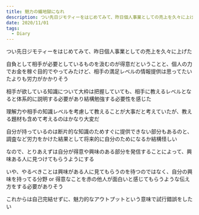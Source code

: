 ```yaml
---
title: 魅力の蟻地獄になれ
description: つい先日ジモティーをはじめてみて、昨日個人事業としての売上を久々に上げた　自負として相手が必要としているものを汲むのが得意だということと、個人の力でお金を稼ぐ目的でやってみたけど、相手の満足レベルの情報提供は思ってたいたよりも労力がかかりそう  相手が欲している知識について大枠は把握していても、相手に教えるレベルとなると体系的に説明する必要があり結構勉強する必要性を感じた...
date: 2020/11/01
tags:
  - Diary
---
```


つい先日ジモティーをはじめてみて、昨日個人事業としての売上を久々に上げた

自負として相手が必要としているものを汲むのが得意だということと、個人の力でお金を稼ぐ目的でやってみたけど、相手の満足レベルの情報提供は思ってたいたよりも労力がかかりそう

相手が欲している知識について大枠は把握していても、相手に教えるレベルとなると体系的に説明する必要があり結構勉強する必要性を感じた

理解力や相手の知識レベルを考慮して教えることが大事だと考えていたが、教える題材も含めて考えるのはかなり大変だ

自分が持っているのは断片的な知識のためすぐに提供できない部分もあるのと、調査など労力をかけた結果として将来的に自分のためになるか結構怪しい

なので、とりあえずは自分が得意や興味のある部分を発信することによって、興味ある人に見つけてもらうようにする

いや、やるべきことは興味がある人に見てもらうのを待つのではなく、自分の興味を持ってる分野 or 得意なことを赤の他人が面白いと感じてもらうような伝え方をする必要がありそう

これからは自己完結せずに、魅力的なアウトプットという意味で試行錯誤をしたい
